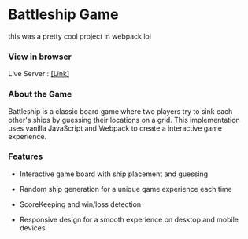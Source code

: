 # Battleship Game

this was a pretty cool project in webpack lol

### View in browser
Live Server : [[Link]](https://bentlym.github.io/odin-battleship/)

### About the Game

Battleship is a classic board game where two players try to sink each other's ships by guessing their locations on a grid. This implementation uses vanilla JavaScript and Webpack to create a interactive game experience.

### Features

* Interactive game board with ship placement and guessing

* Random ship generation for a unique game experience each time

* ScoreKeeping and win/loss detection

* Responsive design for a smooth experience on desktop and mobile devices
